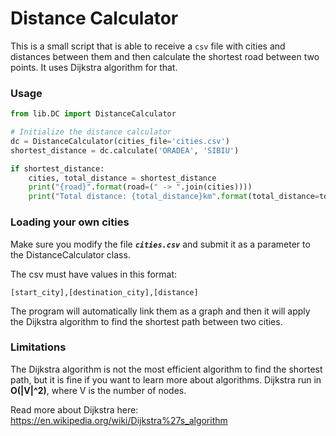 # Distance Calculator #

This is a small script that is able to receive a `csv` file with cities and distances between them and then calculate the shortest road between two points.
It uses Dijkstra algorithm for that.

### Usage ###

```python
from lib.DC import DistanceCalculator

# Initialize the distance calculator
dc = DistanceCalculator(cities_file='cities.csv')
shortest_distance = dc.calculate('ORADEA', 'SIBIU')

if shortest_distance:
    cities, total_distance = shortest_distance
    print("{road}".format(road=(" -> ".join(cities))))
    print("Total distance: {total_distance}km".format(total_distance=total_distance))

```

### Loading your own cities ###

Make sure you modify the file ***`cities.csv`*** and submit it as a parameter to the DistanceCalculator class.

The csv must have values in this format:

```[start_city],[destination_city],[distance]```

The program will automatically link them as a graph and then it will apply the Dijkstra algorithm to find the shortest path between two cities.

### Limitations ###

The Dijkstra algorithm is not the most efficient algorithm to find the shortest path, but it is fine if you
want to learn more about algorithms.
Dijkstra run in **O(|V|^2)**, where V is the number of nodes.

Read more about Dijkstra here: https://en.wikipedia.org/wiki/Dijkstra%27s_algorithm